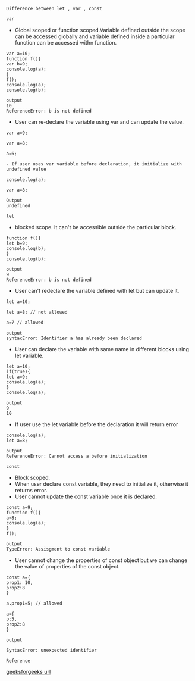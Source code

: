 `Difference between let , var , const`

`var`

- Global scoped or function scoped.Variable defined outside the scope can be accessed globally and variable defined inside a particular function can be accessed withn function.

```
var a=10;
function f(){
var b=9;
console.log(a);
}
f();
console.log(a);
console.log(b);

output
10
ReferenceError: b is not defined
```

- User can re-declare the variable using var and can update the value.

```
var a=9;

var a=8;

a=6;

- If user uses var variable before declaration, it initialize with undefined value

console.log(a);

var a=8;

Output
undefined
```

`let`

- blocked scope. It can't be accessible outside the particular block.

```
function f(){
let b=9;
console.log(b);
}
console.log(b);

output
9
ReferenceError: b is not defined
```

- User can't redeclare the variable defined with let but can update it.

```
let a=10;

let a=8; // not allowed

a=7 // allowed

output
syntaxError: Identifier a has already been declared
```

- User can declare the variable with same name in different blocks using let variable.

```
let a=10;
if(true){
let a=9;
console.log(a);
}
console.log(a);

output
9
10
```

- If user use the let variable before the declaration it will return error

```
console.log(a);
let a=8;

output
ReferenceError: Cannot access a before initialization
```

`const`

- Block scoped.
- When user declare const variable, they need to initialize it, otherwise it returns error.
- User cannot update the const variable once it is declared.

```
const a=9;
function f(){
a=8;
console.log(a);
}
f();

output
TypeError: Assisgment to const variable
```

- User cannot change the properties of const object but we can change the value of properties of the const object.

```
const a={
prop1: 10,
prop2:8
}

a.prop1=5; // allowed

a={
p:5,
prop2:8
}

output

SyntaxError: unexpected identifier
```

`Reference`

[geeksforgeeks url](https://www.geeksforgeeks.org/difference-between-var-let-and-const-keywords-in-javascript/)
